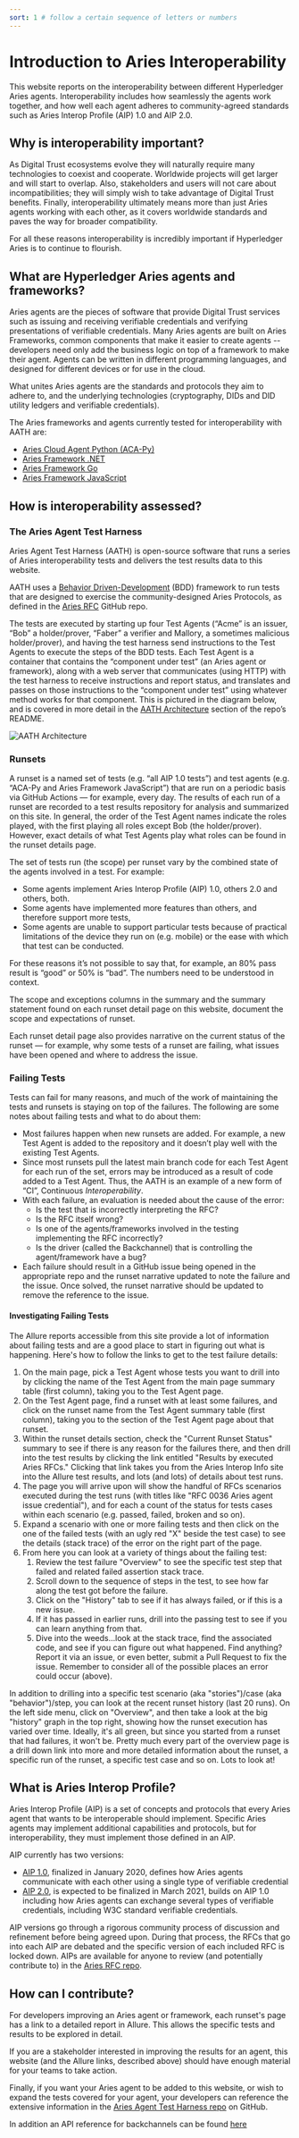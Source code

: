 ```yaml
---
sort: 1 # follow a certain sequence of letters or numbers
---
```

# Introduction to Aries Interoperability

This website reports on the interoperability between different Hyperledger Aries agents. Interoperability includes how seamlessly the agents work together, and how well each agent adheres to community-agreed standards such as Aries Interop Profile (AIP) 1.0 and AIP 2.0.

## Why is interoperability important?

As Digital Trust ecosystems evolve they will naturally require many technologies to coexist and cooperate. Worldwide projects will get larger and will start to overlap. Also, stakeholders and users will not care about incompatibilities; they will simply wish to take advantage of Digital Trust benefits. Finally, interoperability ultimately means more than just Aries agents working with each other, as it covers worldwide standards and paves the way for broader compatibility.

For all these reasons interoperability is incredibly important if Hyperledger Aries is to continue to flourish.

## What are Hyperledger Aries agents and frameworks?

Aries agents are the pieces of software that provide Digital Trust services such as issuing and receiving verifiable credentials and verifying presentations of verifiable credentials. Many Aries agents are built on Aries Frameworks, common components that make it easier to create agents -- developers need only add the business logic on top of a framework to make their agent. Agents can be written in different programming languages, and designed for different devices or for use in the cloud.

What unites Aries agents are the standards and protocols they aim to adhere to, and the underlying technologies (cryptography, DIDs and DID utility ledgers and verifiable credentials).

The Aries frameworks and agents currently tested for interoperability with AATH are:

- [Aries Cloud Agent Python (ACA-Py)](https://github.com/hyperledger/aries-cloudagent-python)
- [Aries Framework .NET](https://github.com/hyperledger/aries-framework-dotnet)
- [Aries Framework Go](https://github.com/hyperledger/aries-framework-go)
- [Aries Framework JavaScript](https://github.com/hyperledger/aries-framework-javascript)

## How is interoperability assessed?

### The Aries Agent Test Harness

Aries Agent Test Harness (AATH) is open-source software that runs a series of Aries interoperability tests and delivers the test results data to this website.

AATH uses a [Behavior Driven-Development](URL) (BDD) framework to run tests that are designed to exercise the community-designed Aries Protocols, as defined in the [Aries RFC]([https://github.com/hyperledger/aries-rfcs](https://github.com/hyperledger/aries-rfcs)) GitHub repo.

The tests are executed by starting up four Test Agents (“Acme” is an issuer, “Bob” a holder/prover, “Faber” a verifier and Mallory, a sometimes malicious holder/prover), and having the test harness send instructions to the Test Agents to execute the steps of the BDD tests. Each Test Agent is a container that contains the “component under test” (an Aries agent or framework), along with a web server that communicates (using HTTP) with the test harness to receive instructions and report status, and translates and passes on those instructions to the “component under test” using whatever method works for that component. This is pictured in the diagram below, and is covered in more detail in the [AATH Architecture](https://github.com/hyperledger/aries-agent-test-harness#architecture) section of the repo’s README.

![AATH Architecture](assets/aath-arch/aath-arch.png)

### Runsets

A runset is a named set of tests (e.g. “all AIP 1.0 tests”) and test agents (e.g. “ACA-Py and Aries Framework JavaScript”) that are run on a periodic basis via GitHub Actions — for example, every day. The results of each run of a runset are recorded to a test results repository for analysis and summarized on this site. In general, the order of the Test Agent names indicate the roles played, with the first playing all roles except Bob (the holder/prover). However, exact details of what Test Agents play what roles can be found in the runset details page.

The set of tests run (the scope) per runset vary by the combined state of the agents involved in a test. For example:

- Some agents implement Aries Interop Profile (AIP) 1.0, others 2.0 and others, both.
- Some agents have implemented more features than others, and therefore support more tests,
- Some agents are unable to support particular tests because of practical limitations of the device they run on (e.g. mobile) or the ease with which that test can be conducted.

For these reasons it’s not possible to say that, for example, an 80% pass result is “good” or 50% is “bad”. The numbers need to be understood in context.

The scope and exceptions columns in the summary and the summary statement found on each runset detail page on this website, document the scope and expectations of runset.

Each runset detail page also provides narrative on the current status of the runset — for example, why some tests of a runset are failing, what issues have been opened and where to address the issue.

### Failing Tests

Tests can fail for many reasons, and much of the work of maintaining the tests and runsets is staying on top of the failures.  The following are some notes about failing tests and what to do about them:

- Most failures happen when new runsets are added. For example, a new Test Agent is added to the repository and it doesn’t play well with the existing Test Agents.
- Since most runsets pull the latest main branch code for each Test Agent for each run of the set, errors may be introduced as a result of code added to a Test Agent. Thus, the AATH is an example of a new form of “CI”, Continuous _Interoperability_.
- With each failure, an evaluation is needed about the cause of the error:
  - Is the test that is incorrectly interpreting the RFC?
  - Is the RFC itself wrong?
  - Is one of the agents/frameworks involved in the testing implementing the RFC incorrectly?
  - Is the driver (called the Backchannel) that is controlling the agent/framework have a bug?
- Each failure should result in a GitHub issue being opened in the appropriate repo and the runset narrative updated to note the failure and the issue. Once solved, the runset narrative should be updated to remove the reference to the issue.

#### Investigating Failing Tests

The Allure reports accessible from this site provide a lot of information about failing tests and are a good place to start in figuring out what is happening. Here's how to follow the links to get to the test failure details:

1. On the main page, pick a Test Agent whose tests you want to drill into by clicking the name of the Test Agent from the main page summary table (first column), taking you to the Test Agent page.
2. On the Test Agent page, find a runset with at least some failures, and click on the runset name from the Test Agent summary table (first column), taking you to the section of the Test Agent page about that runset.
3. Within the runset details section, check the "Current Runset Status" summary to see if there is any reason for the failures there, and then drill into the test results by clicking the link entitled "Results by executed Aries RFCs." Clicking that link takes you from the Aries Interop Info site into the Allure test results, and lots (and lots) of details about test runs.
4. The page you will arrive upon will show the handful of RFCs scenarios executed during the test runs (with titles like "RFC 0036 Aries agent issue credential"), and for each a count of the status for tests cases within each scenario (e.g. passed, failed, broken and so on).
5. Expand a scenario with one or more failing tests and then click on the one of the failed tests (with an ugly red "X" beside the test case) to see the details (stack trace) of the error on the right part of the page.
6. From here you can look at a variety of things about the failing test:
   1. Review the test failure "Overview" to see the specific test step that failed and related failed assertion stack trace.
   2. Scroll down to the sequence of steps in the test, to see how far along the test got before the failure.
   3. Click on the "History" tab to see if it has always failed, or if this is a new issue.
   4. If it has passed in earlier runs, drill into the passing test to see if you can learn anything from that.
   5. Dive into the weeds...look at the stack trace, find the associated code, and see if you can figure out what happened. Find anything?  Report it via an issue, or even better, submit a Pull Request to fix the issue. Remember to consider all of the possible places an error could occur (above).

In addition to drilling into a specific test scenario (aka "stories")/case (aka "behavior")/step, you can look at the recent runset history (last 20 runs). On the left side menu, click on "Overview", and then take a look at the big "history" graph in the top right, showing how the runset execution has varied over time. Ideally, it's all green, but since you started from a runset that had failures, it won't be. Pretty much every part of the overview page is a drill down link into more and more detailed information about the runset, a specific run of the runset, a specific test case and so on. Lots to look at!

## What is Aries Interop Profile?

Aries Interop Profile (AIP) is a set of concepts and protocols that every Aries agent that wants to be interoperable should implement. Specific Aries agents may implement additional capabilities and protocols, but for interoperability, they must implement those defined in an AIP.

AIP currently has two versions:

- [AIP 1.0](https://github.com/hyperledger/aries-rfcs/tree/master/concepts/0302-aries-interop-profile#aries-interop-profile-version-10), finalized in January 2020, defines how Aries agents communicate with each other using a single type of verifiable credential
- [AIP 2.0](https://github.com/hyperledger/aries-rfcs/pull/579), is expected to be finalized in March 2021, builds on AIP 1.0 including how Aries agents can exchange several types of verifiable credentials, including W3C standard verifiable credentials.

AIP versions go through a rigorous community process of discussion and refinement before being agreed upon. During that process, the RFCs that go into each AIP are debated and the specific version of each included RFC is locked down. AIPs are available for anyone to review (and potentially contribute to) in the [Aries RFC repo](https://github.com/hyperledger/aries-rfcs).

## How can I contribute?

For developers improving an Aries agent or framework, each runset's page has a link to a detailed report in Allure. This allows the specific tests and results to be explored in detail.

If you are a stakeholder interested in improving the results for an agent, this website (and the Allure links, described above) should have enough material for your teams to take action.

Finally, if you want your Aries agent to be added to this website, or wish to expand the tests covered for your agent, your developers can reference the extensive information in the [Aries Agent Test Harness repo](https://github.com/hyperledger/aries-agent-test-harness) on GitHub.

In addition an API reference for backchannels can be found [here](http://aries-interop.info/api.html)
